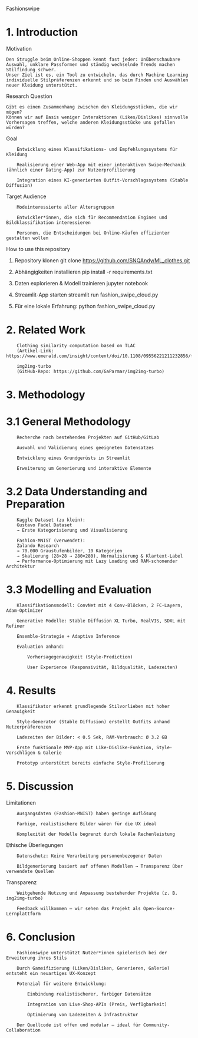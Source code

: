 Fashionswipe
# 1. Introduction
Motivation

    Den Struggle beim Online-Shoppen kennt fast jeder: Unüberschaubare Auswahl, unklare Passformen und ständig wechselnde Trends machen Stilfindung schwer.
    Unser Ziel ist es, ein Tool zu entwickeln, das durch Machine Learning individuelle Stilpräferenzen erkennt und so beim Finden und Auswählen neuer Kleidung unterstützt.

Research Question

    Gibt es einen Zusammenhang zwischen den Kleidungsstücken, die wir mögen?
    Können wir auf Basis weniger Interaktionen (Likes/Dislikes) sinnvolle Vorhersagen treffen, welche anderen Kleidungsstücke uns gefallen würden?

Goal

        Entwicklung eines Klassifikations- und Empfehlungssystems für Kleidung

        Realisierung einer Web-App mit einer interaktiven Swipe-Mechanik (ähnlich einer Dating-App) zur Nutzerprofilierung

        Integration eines KI-generierten Outfit-Vorschlagssystems (Stable Diffusion)

Target Audience

        Modeinteressierte aller Altersgruppen

        Entwickler*innen, die sich für Recommendation Engines und Bildklassifikation interessieren

        Personen, die Entscheidungen bei Online-Käufen effizienter gestalten wollen

How to use this repository

1. Repository klonen
git clone https://github.com/SNQAndy/ML_clothes.git

2. Abhängigkeiten installieren
pip install -r requirements.txt

3. Daten explorieren & Modell trainieren
jupyter notebook

4. Streamlit-App starten
streamlit run fashion_swipe_cloud.py

5. Für eine lokale Erfahrung:
python fashion_swipe_cloud.py

# 2. Related Work

        Clothing similarity computation based on TLAC
        (Artikel-Link: https://www.emerald.com/insight/content/doi/10.1108/09556221211232856/full/html)

        img2img-turbo
        (GitHub-Repo: https://github.com/GaParmar/img2img-turbo)

# 3. Methodology
# 3.1 General Methodology

        Recherche nach bestehenden Projekten auf GitHub/GitLab

        Auswahl und Validierung eines geeigneten Datensatzes

        Entwicklung eines Grundgerüsts in Streamlit

        Erweiterung um Generierung und interaktive Elemente

# 3.2 Data Understanding and Preparation

        Kaggle Dataset (zu klein):
        Gustavo Fadel Dataset
        → Erste Kategorisierung und Visualisierung

        Fashion-MNIST (verwendet):
        Zalando Research
        → 70.000 Graustufenbilder, 10 Kategorien
        → Skalierung (28×28 → 280×280), Normalisierung & Klartext-Label
        → Performance-Optimierung mit Lazy Loading und RAM-schonender Architektur

# 3.3 Modelling and Evaluation

        Klassifikationsmodell: ConvNet mit 4 Conv-Blöcken, 2 FC-Layern, Adam-Optimizer

        Generative Modelle: Stable Diffusion XL Turbo, RealVIS, SDXL mit Refiner

        Ensemble-Strategie + Adaptive Inference

        Evaluation anhand:

            Vorhersagegenauigkeit (Style-Prediction)

            User Experience (Responsivität, Bildqualität, Ladezeiten)

# 4. Results

        Klassifikator erkennt grundlegende Stilvorlieben mit hoher Genauigkeit

        Style-Generator (Stable Diffusion) erstellt Outfits anhand Nutzerpräferenzen

        Ladezeiten der Bilder: < 0.5 Sek, RAM-Verbrauch: Ø 3.2 GB

        Erste funktionale MVP-App mit Like-Dislike-Funktion, Style-Vorschlägen & Galerie

        Prototyp unterstützt bereits einfache Style-Profilierung

# 5. Discussion
Limitationen

        Ausgangsdaten (Fashion-MNIST) haben geringe Auflösung

        Farbige, realistischere Bilder wären für die UX ideal

        Komplexität der Modelle begrenzt durch lokale Rechenleistung

Ethische Überlegungen

        Datenschutz: Keine Verarbeitung personenbezogener Daten

        Bildgenerierung basiert auf offenen Modellen → Transparenz über verwendete Quellen

Transparenz

        Weitgehende Nutzung und Anpassung bestehender Projekte (z. B. img2img-turbo)

        Feedback willkommen – wir sehen das Projekt als Open-Source-Lernplattform

# 6. Conclusion

        Fashionswipe unterstützt Nutzer*innen spielerisch bei der Erweiterung ihres Stils

        Durch Gameifizierung (Liken/Disliken, Generieren, Galerie) entsteht ein neuartiges UX-Konzept

        Potenzial für weitere Entwicklung:

            Einbindung realistischerer, farbiger Datensätze

            Integration von Live-Shop-APIs (Preis, Verfügbarkeit)

            Optimierung von Ladezeiten & Infrastruktur

        Der Quellcode ist offen und modular – ideal für Community-Collaboration

